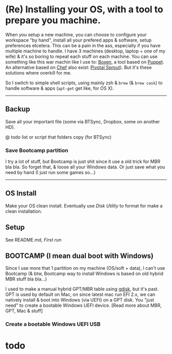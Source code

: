 # (Re) Installing your OS, with a tool to prepare you machine.

When you setup a new machine, you can choose to configure your workspace "by hand", install all your prefered apps & software, setup preferences etcetera.
This can be a pain in the ass, especially if you have multiple machine to handle. I have 3 machines (desktop, laptop + one of my wife) & it's so boring to repeat each stuff on each machine.
You can use something like this war machin like I use to: [Boxen](http://boxen.github.com/), a tool based on [Puppet](https://puppetlabs.com/puppet/what-is-puppet/).
An alternative based on [Chef](http://www.opscode.com/chef/) also exist: [Pivotal Sprout](https://github.com/pivotal-sprout/sprout-wrap)).
But it's these solutions where overkill for me.

So I switch to simple shell scripts, using mainly zsh & `brew` (& `brew cask`) to handle software & apps (`apt-get` get like, for OS X).

---

## Backup

Save all your important file (some via BTSync, Dropbox, some on another HD).

@ todo list or script that folders copy (for BTSync)

### Save Bootcamp partition

I try a lot of stuff, but Bootcamp is just shit since it use a old trick for MBR bla bla.
So forget that, & loose all your Windows data. Or just save what you need by hand (I just run some games so...)

---

## OS Install

Make your OS clean install. Eventually use _Disk Utility_ to format for make a clean installation.

## Setup

See README.md, _First run_

## BOOTCAMP (I mean dual boot with Windows)

Since I use more that 1 partition on my machine (OS/soft + data), I can't use Bootcamp (& btw, Bootcamp way to install Windows is based on old hybrid MBR stuff bla bla…)

I used to make a manual hybrid GPT/MBR table using [gdisk](http://www.rodsbooks.com/gdisk/hybrid.html), but it's past.
GPT is used by default on Mac, on since latest mac run EFI 2.x, we can natively install & boot into Windows (via UEFI) on a GPT disk.
You "just need" to create a bootable Windows UEFI device. [Read more about MBR, GPT, Mac & stuff]

### Create a bootable Windows UEFI USB

# todo
